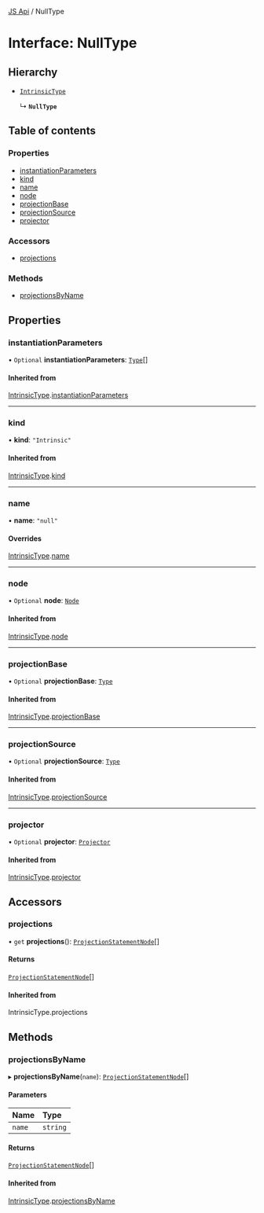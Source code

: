 [JS Api](../index.md) / NullType

# Interface: NullType

## Hierarchy

- [`IntrinsicType`](IntrinsicType.md)

  ↳ **`NullType`**

## Table of contents

### Properties

- [instantiationParameters](NullType.md#instantiationparameters)
- [kind](NullType.md#kind)
- [name](NullType.md#name)
- [node](NullType.md#node)
- [projectionBase](NullType.md#projectionbase)
- [projectionSource](NullType.md#projectionsource)
- [projector](NullType.md#projector)

### Accessors

- [projections](NullType.md#projections)

### Methods

- [projectionsByName](NullType.md#projectionsbyname)

## Properties

### instantiationParameters

• `Optional` **instantiationParameters**: [`Type`](../index.md#type)[]

#### Inherited from

[IntrinsicType](IntrinsicType.md).[instantiationParameters](IntrinsicType.md#instantiationparameters)

___

### kind

• **kind**: ``"Intrinsic"``

#### Inherited from

[IntrinsicType](IntrinsicType.md).[kind](IntrinsicType.md#kind)

___

### name

• **name**: ``"null"``

#### Overrides

[IntrinsicType](IntrinsicType.md).[name](IntrinsicType.md#name)

___

### node

• `Optional` **node**: [`Node`](../index.md#node)

#### Inherited from

[IntrinsicType](IntrinsicType.md).[node](IntrinsicType.md#node)

___

### projectionBase

• `Optional` **projectionBase**: [`Type`](../index.md#type)

#### Inherited from

[IntrinsicType](IntrinsicType.md).[projectionBase](IntrinsicType.md#projectionbase)

___

### projectionSource

• `Optional` **projectionSource**: [`Type`](../index.md#type)

#### Inherited from

[IntrinsicType](IntrinsicType.md).[projectionSource](IntrinsicType.md#projectionsource)

___

### projector

• `Optional` **projector**: [`Projector`](Projector.md)

#### Inherited from

[IntrinsicType](IntrinsicType.md).[projector](IntrinsicType.md#projector)

## Accessors

### projections

• `get` **projections**(): [`ProjectionStatementNode`](ProjectionStatementNode.md)[]

#### Returns

[`ProjectionStatementNode`](ProjectionStatementNode.md)[]

#### Inherited from

IntrinsicType.projections

## Methods

### projectionsByName

▸ **projectionsByName**(`name`): [`ProjectionStatementNode`](ProjectionStatementNode.md)[]

#### Parameters

| Name | Type |
| :------ | :------ |
| `name` | `string` |

#### Returns

[`ProjectionStatementNode`](ProjectionStatementNode.md)[]

#### Inherited from

[IntrinsicType](IntrinsicType.md).[projectionsByName](IntrinsicType.md#projectionsbyname)
